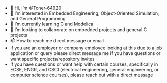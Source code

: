 - 👋 Hi, I’m @Toner-64920
- 👀 I’m interested in Embedded Engineering, Object-Oriented Simulation, and General Programming
- 🌱 I’m currently learning C and Modelica
- 💞️ I’m looking to collaborate on embedded projects and general C projects
- 📫 How to reach me direct message or email
- If you are an employer or company employee looking at this due to a job application or query please direct message me
if you have questions or want specific projects/repository invites
- If you have questions or want help with certain courses, specifically in ECSE, ENGR, and CSCI
(electrical engineering, general engineering, or computer science courses), please reach out with a direct message

<!---
Toner-64920/Toner-64920 is a ✨ special ✨ repository because its `README.md` (this file) appears on your GitHub profile.
You can click the Preview link to take a look at your changes.
--->

